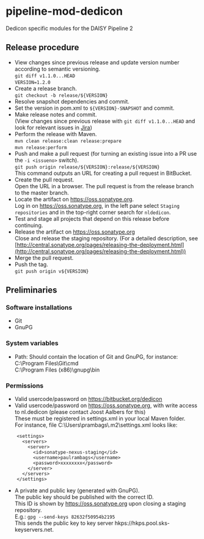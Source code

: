 # pipeline-mod-dedicon

Dedicon specific modules for the DAISY Pipeline 2

## Release procedure

- View changes since previous release and update version number according to semantic versioning.  
  `git diff v1.1.0...HEAD`  
  `VERSION=1.2.0`
- Create a release branch.  
  `git checkout -b release/${VERSION}`
- Resolve snapshot dependencies and commit.
- Set the version in pom.xml to `${VERSION}-SNAPSHOT` and commit.
- Make release notes and commit.  
  (View changes since previous release with `git diff v1.1.0...HEAD`
  and look for relevant issues in [Jira](https://dedicon.atlassian.net/projects/PI3))
- Perform the release with Maven.  
  `mvn clean release:clean release:prepare`  
  `mvn release:perform`
- Push and make a pull request (for turning an existing issue into a PR use the `-i <issueno>` switch).  
  `git push origin release/${VERSION}:release/${VERSION}`  
  This command outputs an URL for creating a pull request in BitBucket.
- Create the pull request.  
  Open the URL in a browser. The pull request is from the release branch to the master branch.
- Locate the artifact on https://oss.sonatype.org.  
  Log in on https://oss.sonatype.org, in the left pane select `Staging repositories` and in the top-right corner search for `nldedicon`.
- Test and stage all projects that depend on this release before continuing.
- Release the artifact on https://oss.sonatype.org  
  Close and release the staging repository.
  (For a detailed description, see [http://central.sonatype.org/pages/releasing-the-deployment.html](http://central.sonatype.org/pages/releasing-the-deployment.html))
- Merge the pull request.
- Push the tag.  
  `git push origin v${VERSION}`

## Preliminaries

### Software installations
- Git
- GnuPG

### System variables
- Path: Should contain the location of Git and GnuPG, for instance:  
  C:\Program Files\Git\cmd  
  C:\Program Files (x86)\gnupg\bin

### Permissions
- Valid usercode/password on https://bitbucket.org/dedicon
- Valid usercode/password on https://oss.sonatype.org, with write access to nl.dedicon (please contact Joost Aalbers for this)  
  These must be registered in settings.xml in your local Maven folder.  
  For instance, file C:\Users\prambags\\.m2\settings.xml looks like:  

```
    <settings>
      <servers>
        <server>
          <id>sonatype-nexus-staging</id>
          <username>paulrambags</username>
          <password>xxxxxxxx</password>
        </server>
      </servers>
    </settings>
```

- A private and public key (generated with GnuPG).  
  The public key should be published with the correct ID.  
  This ID is shown by https://oss.sonatype.org upon closing a staging repository.  
  E.g.: `gpg --send-keys 82632f50954b2195`  
  This sends the public key to key server hkps://hkps.pool.sks-keyservers.net.
